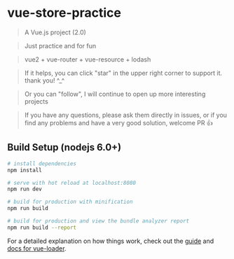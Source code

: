 # vue-store-practice

> A Vue.js project (2.0)

> Just practice and for fun

> vue2 + vue-router + vue-resource + lodash

> If it helps, you can click "star" in the upper right corner to support it. thank you! ^_^

> Or you can "follow", I will continue to open up more interesting projects

>If you have any questions, please ask them directly in issues, or if you find any problems and have a very good solution, welcome PR 👍


## Build Setup (nodejs 6.0+)

``` bash
# install dependencies
npm install

# serve with hot reload at localhost:8080
npm run dev

# build for production with minification
npm run build

# build for production and view the bundle analyzer report
npm run build --report
```

For a detailed explanation on how things work, check out the [guide](http://vuejs-templates.github.io/webpack/) and [docs for vue-loader](http://vuejs.github.io/vue-loader).
